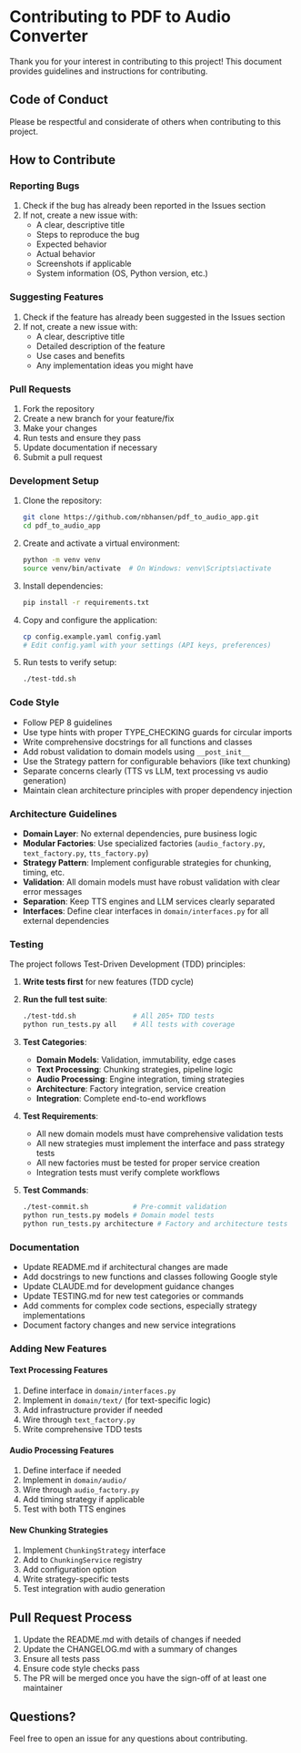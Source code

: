 # Contributing to PDF to Audio Converter

Thank you for your interest in contributing to this project! This document provides guidelines and instructions for contributing.

## Code of Conduct

Please be respectful and considerate of others when contributing to this project.

## How to Contribute

### Reporting Bugs

1. Check if the bug has already been reported in the Issues section
2. If not, create a new issue with:
   - A clear, descriptive title
   - Steps to reproduce the bug
   - Expected behavior
   - Actual behavior
   - Screenshots if applicable
   - System information (OS, Python version, etc.)

### Suggesting Features

1. Check if the feature has already been suggested in the Issues section
2. If not, create a new issue with:
   - A clear, descriptive title
   - Detailed description of the feature
   - Use cases and benefits
   - Any implementation ideas you might have

### Pull Requests

1. Fork the repository
2. Create a new branch for your feature/fix
3. Make your changes
4. Run tests and ensure they pass
5. Update documentation if necessary
6. Submit a pull request

### Development Setup

1. Clone the repository:
   ```bash
   git clone https://github.com/nbhansen/pdf_to_audio_app.git
   cd pdf_to_audio_app
   ```

2. Create and activate a virtual environment:
   ```bash
   python -m venv venv
   source venv/bin/activate  # On Windows: venv\Scripts\activate
   ```

3. Install dependencies:
   ```bash
   pip install -r requirements.txt
   ```

4. Copy and configure the application:
   ```bash
   cp config.example.yaml config.yaml
   # Edit config.yaml with your settings (API keys, preferences)
   ```

5. Run tests to verify setup:
   ```bash
   ./test-tdd.sh
   ```

### Code Style

- Follow PEP 8 guidelines
- Use type hints with proper TYPE_CHECKING guards for circular imports
- Write comprehensive docstrings for all functions and classes
- Add robust validation to domain models using `__post_init__`
- Use the Strategy pattern for configurable behaviors (like text chunking)
- Separate concerns clearly (TTS vs LLM, text processing vs audio generation)
- Maintain clean architecture principles with proper dependency injection

### Architecture Guidelines

- **Domain Layer**: No external dependencies, pure business logic
- **Modular Factories**: Use specialized factories (`audio_factory.py`, `text_factory.py`, `tts_factory.py`)
- **Strategy Pattern**: Implement configurable strategies for chunking, timing, etc.
- **Validation**: All domain models must have robust validation with clear error messages
- **Separation**: Keep TTS engines and LLM services clearly separated
- **Interfaces**: Define clear interfaces in `domain/interfaces.py` for all external dependencies

### Testing

The project follows Test-Driven Development (TDD) principles:

1. **Write tests first** for new features (TDD cycle)
2. **Run the full test suite**:
   ```bash
   ./test-tdd.sh              # All 205+ TDD tests
   python run_tests.py all    # All tests with coverage
   ```

3. **Test Categories**:
   - **Domain Models**: Validation, immutability, edge cases
   - **Text Processing**: Chunking strategies, pipeline logic
   - **Audio Processing**: Engine integration, timing strategies
   - **Architecture**: Factory integration, service creation
   - **Integration**: Complete end-to-end workflows

4. **Test Requirements**:
   - All new domain models must have comprehensive validation tests
   - All new strategies must implement the interface and pass strategy tests
   - All new factories must be tested for proper service creation
   - Integration tests must verify complete workflows

5. **Test Commands**:
   ```bash
   ./test-commit.sh           # Pre-commit validation
   python run_tests.py models # Domain model tests
   python run_tests.py architecture # Factory and architecture tests
   ```

### Documentation

- Update README.md if architectural changes are made
- Add docstrings to new functions and classes following Google style
- Update CLAUDE.md for development guidance changes
- Update TESTING.md for new test categories or commands
- Add comments for complex code sections, especially strategy implementations
- Document factory changes and new service integrations

### Adding New Features

#### Text Processing Features
1. Define interface in `domain/interfaces.py`
2. Implement in `domain/text/` (for text-specific logic)
3. Add infrastructure provider if needed
4. Wire through `text_factory.py`
5. Write comprehensive TDD tests

#### Audio Processing Features
1. Define interface if needed
2. Implement in `domain/audio/`
3. Wire through `audio_factory.py`
4. Add timing strategy if applicable
5. Test with both TTS engines

#### New Chunking Strategies
1. Implement `ChunkingStrategy` interface
2. Add to `ChunkingService` registry
3. Add configuration option
4. Write strategy-specific tests
5. Test integration with audio generation

## Pull Request Process

1. Update the README.md with details of changes if needed
2. Update the CHANGELOG.md with a summary of changes
3. Ensure all tests pass
4. Ensure code style checks pass
5. The PR will be merged once you have the sign-off of at least one maintainer

## Questions?

Feel free to open an issue for any questions about contributing. 